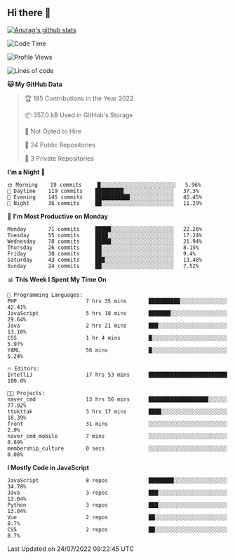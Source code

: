 ## Hi there 👋

[![Anurag's github stats](https://github-readme-stats.vercel.app/api?username=Songwonseok)](https://github.com/anuraghazra/github-readme-stats)



<!--START_SECTION:waka-->
![Code Time](http://img.shields.io/badge/Code%20Time-1%2C647%20hrs%2013%20mins-blue)

![Profile Views](http://img.shields.io/badge/Profile%20Views-1-blue)

![Lines of code](https://img.shields.io/badge/From%20Hello%20World%20I%27ve%20Written-3%20Million%20lines%20of%20code-blue)

**🐱 My GitHub Data** 

> 🏆 185 Contributions in the Year 2022
 > 
> 📦 357.0 kB Used in GitHub's Storage 
 > 
> 🚫 Not Opted to Hire
 > 
> 📜 24 Public Repositories 
 > 
> 🔑 3 Private Repositories  
 > 
**I'm a Night 🦉** 

```text
🌞 Morning    19 commits     █░░░░░░░░░░░░░░░░░░░░░░░░   5.96% 
🌆 Daytime    119 commits    █████████░░░░░░░░░░░░░░░░   37.3% 
🌃 Evening    145 commits    ███████████░░░░░░░░░░░░░░   45.45% 
🌙 Night      36 commits     ██░░░░░░░░░░░░░░░░░░░░░░░   11.29%

```
📅 **I'm Most Productive on Monday** 

```text
Monday       71 commits     █████░░░░░░░░░░░░░░░░░░░░   22.26% 
Tuesday      55 commits     ████░░░░░░░░░░░░░░░░░░░░░   17.24% 
Wednesday    70 commits     █████░░░░░░░░░░░░░░░░░░░░   21.94% 
Thursday     26 commits     ██░░░░░░░░░░░░░░░░░░░░░░░   8.15% 
Friday       30 commits     ██░░░░░░░░░░░░░░░░░░░░░░░   9.4% 
Saturday     43 commits     ███░░░░░░░░░░░░░░░░░░░░░░   13.48% 
Sunday       24 commits     ██░░░░░░░░░░░░░░░░░░░░░░░   7.52%

```


📊 **This Week I Spent My Time On** 

```text
💬 Programming Languages: 
PHP                      7 hrs 35 mins       ██████████░░░░░░░░░░░░░░░   42.41% 
JavaScript               5 hrs 18 mins       ███████░░░░░░░░░░░░░░░░░░   29.64% 
Java                     2 hrs 21 mins       ███░░░░░░░░░░░░░░░░░░░░░░   13.16% 
CSS                      1 hr 4 mins         █░░░░░░░░░░░░░░░░░░░░░░░░   5.97% 
YAML                     56 mins             █░░░░░░░░░░░░░░░░░░░░░░░░   5.24%

🔥 Editors: 
IntelliJ                 17 hrs 53 mins      █████████████████████████   100.0%

🐱‍💻 Projects: 
naver_cmd                13 hrs 56 mins      ███████████████████░░░░░░   77.92% 
ttukttak                 3 hrs 17 mins       ████░░░░░░░░░░░░░░░░░░░░░   18.39% 
front                    31 mins             ░░░░░░░░░░░░░░░░░░░░░░░░░   2.9% 
naver_cmd_mobile         7 mins              ░░░░░░░░░░░░░░░░░░░░░░░░░   0.69% 
membership_culture       0 secs              ░░░░░░░░░░░░░░░░░░░░░░░░░   0.08%

```

**I Mostly Code in JavaScript** 

```text
JavaScript               8 repos             ████████░░░░░░░░░░░░░░░░░   34.78% 
Java                     3 repos             ███░░░░░░░░░░░░░░░░░░░░░░   13.04% 
Python                   3 repos             ███░░░░░░░░░░░░░░░░░░░░░░   13.04% 
Vue                      2 repos             ██░░░░░░░░░░░░░░░░░░░░░░░   8.7% 
CSS                      2 repos             ██░░░░░░░░░░░░░░░░░░░░░░░   8.7%

```



 Last Updated on 24/07/2022 09:22:45 UTC
<!--END_SECTION:waka-->
